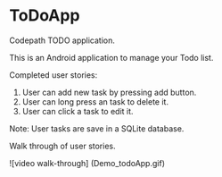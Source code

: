 # ToDoApp

Codepath TODO application. 

This is an Android application to manage your Todo list. 

Completed user stories:
1. User can add new task by pressing add button.
2. User can long press an task to delete it.
3. User can click a task to edit it. 

Note:
User tasks are save in a SQLite database. 

Walk through of user stories.

![video walk-through] (Demo_todoApp.gif)

